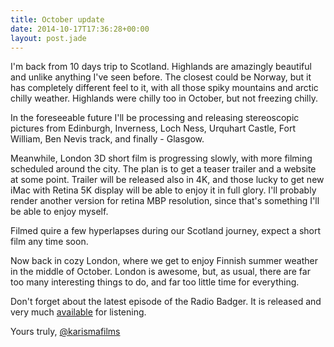 ```yaml
---
title: October update
date: 2014-10-17T17:36:28+00:00
layout: post.jade
---
```


I'm back from 10 days trip to Scotland. Highlands are amazingly beautiful and unlike anything I've seen before. The closest could be Norway, but it has completely different feel to it, with all those spiky mountains and arctic chilly weather. Highlands were chilly too in October, but not freezing chilly.

In the foreseeable future I'll be processing and releasing stereoscopic pictures from Edinburgh, Inverness, Loch Ness, Urquhart Castle, Fort William, Ben Nevis track, and finally - Glasgow.

Meanwhile, London 3D short film is progressing slowly, with more filming scheduled around the city. The plan is to get a teaser trailer and a website at some point. Trailer will be released also in 4K, and those lucky to get new iMac with Retina 5K display will be able to enjoy it in full glory. I'll probably render another version for retina MBP resolution, since that's something I'll be able to enjoy myself.

Filmed quire a few hyperlapses during our Scotland journey, expect a short film any time soon.

Now back in cozy London, where we get to enjoy Finnish summer weather in the middle of October. London is awesome, but, as usual, there are far too many interesting things to do, and far too little time for everything.

Don't forget about the latest episode of the Radio Badger. It is released and very much [available](http://radiobadger.com/posts/2014-10-03.html) for listening.

Yours truly, [@karismafilms](https://twitter.com/karismafilms)
